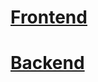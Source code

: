 # [Frontend](https://task-35-ref-frontend.vercel.app/)
# [Backend](https://task-35-ref-backend.vercel.app/)